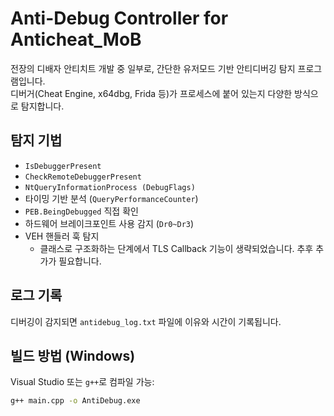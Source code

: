 # Anti-Debug Controller for Anticheat_MoB

전장의 디배자 안티치트 개발 중 일부로, 
간단한 유저모드 기반 안티디버깅 탐지 프로그램입니다.  
디버거(Cheat Engine, x64dbg, Frida 등)가 프로세스에 붙어 있는지 다양한 방식으로 탐지합니다.

## 탐지 기법

- `IsDebuggerPresent`
- `CheckRemoteDebuggerPresent`
- `NtQueryInformationProcess (DebugFlags)`
- 타이밍 기반 분석 (`QueryPerformanceCounter`)
- `PEB.BeingDebugged` 직접 확인
- 하드웨어 브레이크포인트 사용 감지 (`Dr0~Dr3`)
- VEH 핸들러 훅 탐지
  + 클래스로 구조화하는 단계에서 TLS Callback 기능이 생략되었습니다. 추후 추가가 필요합니다. 

## 로그 기록

디버깅이 감지되면 `antidebug_log.txt` 파일에 이유와 시간이 기록됩니다.

## 빌드 방법 (Windows)

Visual Studio 또는 `g++`로 컴파일 가능:
```bash
g++ main.cpp -o AntiDebug.exe
```
